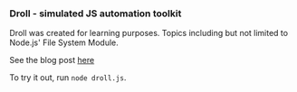 ### Droll - simulated JS automation toolkit

Droll was created for learning purposes. Topics including but not limited to Node.js' File System Module.

See the blog post [here](https://zavjs.github.io/understanding-automated-toolkits)

To try it out, run `node droll.js`.